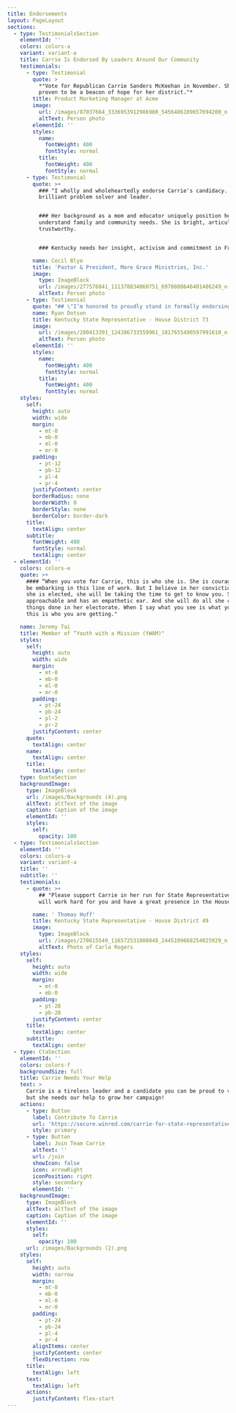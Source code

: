 ```yaml
---
title: Endorsements
layout: PageLayout
sections:
  - type: TestimonialsSection
    elementId: ''
    colors: colors-a
    variant: variant-a
    title: Carrie Is Endorsed By Leaders Around Our Community
    testimonials:
      - type: Testimonial
        quote: >
          *"Vote for Republican Carrie Sanders McKeehan in November. She has
          proven to be a beacon of hope for her district."*
        title: Product Marketing Manager at Acme
        image:
          url: /images/87037664_3336953912986980_5456486109657694208_n.jpg
          altText: Person photo
        elementId: ''
        styles:
          name:
            fontWeight: 400
            fontStyle: normal
          title:
            fontWeight: 400
            fontStyle: normal
      - type: Testimonial
        quote: >+
          ### "I wholly and wholeheartedly endorse Carrie's candidacy. She is a
          brilliant problem solver and leader.


          ### Her background as a mom and educator uniquely position her to
          understand family and community needs. She is bright, articulate and
          trustworthy. 


          ### Kentucky needs her insight, activism and commitment in Frankfort."

        name: Cecil Blye
        title: 'Pastor & President, More Grace Ministries, Inc.'
        image:
          type: ImageBlock
          url: /images/277576841_111378834860751_6970880646401486249_n-fb31f573.jpg
          altText: Person photo
      - type: Testimonial
        quote: "## \"I’m honored to proudly stand in formally endorsing Carrie Sanders McKeehan as State Representative of the 41st District.\_\n\n## Carrie will be an effective leader who will be a TRUE voice in Frankfort, making a positive impact on her district and state.\"\n\n"
        name: Ryan Dotson
        title: Kentucky State Representative - House District 73
        image:
          url: /images/280413391_124386733559961_1817655490597991610_n-c67ebc4a.jpg
          altText: Person photo
        elementId: ''
        styles:
          name:
            fontWeight: 400
            fontStyle: normal
          title:
            fontWeight: 400
            fontStyle: normal
    styles:
      self:
        height: auto
        width: wide
        margin:
          - mt-0
          - mb-0
          - ml-0
          - mr-0
        padding:
          - pt-12
          - pb-12
          - pl-4
          - pr-4
        justifyContent: center
        borderRadius: none
        borderWidth: 0
        borderStyle: none
        borderColor: border-dark
      title:
        textAlign: center
      subtitle:
        fontWeight: 400
        fontStyle: normal
        textAlign: center
  - elementId: ''
    colors: colors-e
    quote: >+
      #### “When you vote for Carrie, this is who she is. She is courageous to
      be embarking in this line of work. But I believe in her conviction and if
      she is elected, she will be taking the time to get to know you. She is
      approachable and has an empathetic ear. And she will do all she can to get
      things done in her electorate. When I say what you see is what you get,
      this is who you are getting."

    name: Jeremy Tai
    title: Member of “Youth with a Mission (YWAM)"
    styles:
      self:
        height: auto
        width: wide
        margin:
          - mt-0
          - mb-0
          - ml-0
          - mr-0
        padding:
          - pt-24
          - pb-24
          - pl-2
          - pr-2
        justifyContent: center
      quote:
        textAlign: center
      name:
        textAlign: center
      title:
        textAlign: center
    type: QuoteSection
    backgroundImage:
      type: ImageBlock
      url: /images/Backgrounds (4).png
      altText: altText of the image
      caption: Caption of the image
      elementId: ''
      styles:
        self:
          opacity: 100
  - type: TestimonialsSection
    elementId: ''
    colors: colors-a
    variant: variant-a
    title: ''
    subtitle: ''
    testimonials:
      - quote: >+
          ## "Please support Carrie in her run for State Representative! She
          will work hard for you and have a great presence in the House!"

        name: ' Thomas Huff'
        title: Kentucky State Representative - House District 49
        image:
          type: ImageBlock
          url: /images/278615549_116572531008048_2445199668254025929_n.jpg
          altText: Photo of Carla Rogers
    styles:
      self:
        height: auto
        width: wide
        margin:
          - mt-0
          - mb-0
        padding:
          - pt-28
          - pb-28
        justifyContent: center
      title:
        textAlign: center
      subtitle:
        textAlign: center
  - type: CtaSection
    elementId: ''
    colors: colors-f
    backgroundSize: full
    title: Carrie Needs Your Help
    text: >
      Carrie is a tireless leader and a candidate you can be proud to vote for -
      but she needs our help to grow her campaign!
    actions:
      - type: Button
        label: Contribute To Carrie
        url: 'https://secure.winred.com/carrie-for-state-representative/donate'
        style: primary
      - type: Button
        label: Join Team Carrie
        altText: ''
        url: /join
        showIcon: false
        icon: arrowRight
        iconPosition: right
        style: secondary
        elementId: ''
    backgroundImage:
      type: ImageBlock
      altText: altText of the image
      caption: Caption of the image
      elementId: ''
      styles:
        self:
          opacity: 100
      url: /images/Backgrounds (2).png
    styles:
      self:
        height: auto
        width: narrow
        margin:
          - mt-0
          - mb-0
          - ml-0
          - mr-0
        padding:
          - pt-24
          - pb-24
          - pl-4
          - pr-4
        alignItems: center
        justifyContent: center
        flexDirection: row
      title:
        textAlign: left
      text:
        textAlign: left
      actions:
        justifyContent: flex-start
---
```

